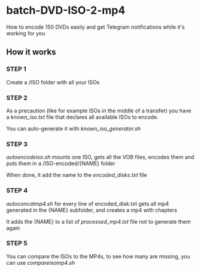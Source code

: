 # batch-DVD-ISO-2-mp4
How to encode 150 DVDs easily and get Telegram notifications while it's working for you

## How it works 

### STEP 1

Create a /ISO folder with all your ISOs

### STEP 2

As a precaution (like for example ISOs in the middle of a transfer) you have a *known_iso.txt* file that declares all available ISOs to encode.

You can auto-generate it with *known_iso_generator.sh*

### STEP 3 

*autoencodeiso.sh* mounts one ISO, gets all the VOB files, encodes them and puts them in a /ISO-encoded/{NAME} folder

When done, it add the name to the *encoded_disks.txt* file

### STEP 4 

*autoconcatmp4.sh* for every line of encoded_disk.txt gets all mp4 generated in the {NAME} subfolder, and creates a mp4 with chapters

It adds the {NAME} to a list of *processed_mp4.txt* file not to generate them again

### STEP 5 

You can compare the ISOs to the MP4s, to see how many are missing, you can use *compareisomp4.sh*

